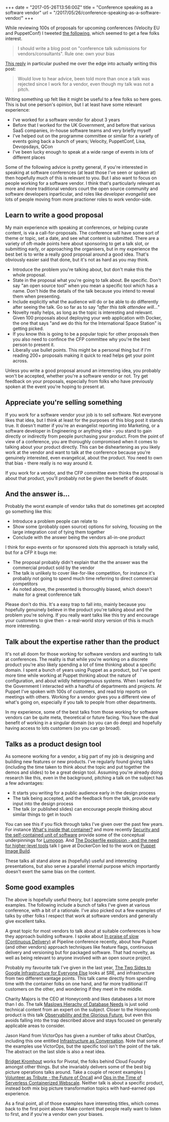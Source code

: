 +++
date = "2017-05-26T13:56:00Z"
title = "Conference speaking as a software vendor"
url = "/2017/05/26/conference-speaking-as-a-software-vendor/"
+++

While reviewing 100s of proposals for upcoming conferences (Velocity EU and
PuppetConf) I tweeted [the
following](https://twitter.com/garethr/status/863780750927286273), which
seemed to get a few folks interest.

> I should write a blog post on "conference talk submissions for
> vendors/consultants". Rule one: own your bias

[This reply](https://twitter.com/dparzych/status/864217466389405696) in
particular pushed me over the edge into actually writing this post:

> Would love to hear advice, been told more than once a talk was rejected
> since I work for a vendor, even though my talk was not a pitch.

Writing something up felt like it might be useful to a few folks so here
goes. This is but one person's opinion, but I at least have some relevant
experience:

* I've worked for a software vendor for about 3 years
* Before that I worked for the UK Government, and before that various
  SaaS companies, in-house software teams and very briefly myself
* I've helped out on the programme committee or similar for a variety of
  events going back a bunch of years; Velocity, PuppetConf, Lisa,
  Devopsdays, QCon
* I've been lucky enough to speak at a wide range of events in lots of
  different places

Some of the following advice is pretty general, if you're interested in
speaking at software conferences (at least those I've seen or spoken at)
then hopefully much of this is relevant to you. But I also want to focus on
people working for a software vendor. I think that's particularly
relevant as more and more traditional vendors court the open source
community and software developers inparticular, and roles like
_developer evangelist_ see lots of people moving from more practioner
roles to work vendor-side.

## Learn to write a good proposal

My main experience with speaking at conferences, or helping curate
content, is via a call-for-proposals. The conference will have some
sort of theme or topic, set a date, and see what content is submitted.
There are a variety of oft-made points here about sponsoring to get a
talk slot, or submitting early, or approaching the organisers, but in my
experience the best bet is to write a really good proposal around a good
idea. That's obviously easier said that done, but it's not as hard as
you may think.

* Introduce the problem you're talking about, but don't make
  this the whole proposal.
* State in the proposal what you're going to talk about. Be specific.
  Don't say "an open source tool" when you mean a specific tool which
  has a name. Don't hide the details of the talk because you intend to
  reveal them when presenting.
* Include explicitly what the audience will do or be able to do
  differently after seeing the talk. Go so far as to say _"after this
  talk attendee will..."_
* Novelty really helps, as long as the topic is interesting and relevant.
  Given 100 proposals about deploying your web application with Docker,
  the one that says "and we do this for the International Space Station"
  is getting picked.
* If you know this is going to be a popular topic for other proposals
  then you also need to confince the CFP committee why you're the best
  person to present it.
* Liberally use bullet points. This might be a personal thing but if I'm
  reading 200+ proposals making it quick to read helps get your point
  across.

Unless you write a good proposal around an interesting idea, you probably
won't be accepted, whether you're a software vendor or not. Try get
feedback on your proposals, especially from folks who have previously
spoken at the event you're hoping to present at.


## Appreciate you're selling something

If you work for a software vendor your job is to sell software. Not
everyone likes that idea, but I think at least for the purposes of this
blog post it stands true. It doesn't matter if you're an evangelist
reporting into Marketing, or a software developer in Engineering or
anything else - you stand to gain directly or indirectly from people
purchasing your product. From the point of view of a conference, you are
thoroughly compromised when it comes to talking about your product
directly. This can be disheartening as you likely work at the vendor
and want to talk at the conference because you're genuinely interested,
even evangelical, about the product. You need to own that bias - there
really is no way around it.

If you work for a vendor, and the CFP committee even thinks the proposal
is about that product, you'll probably not be given the benefit of
doubt.


## And the answer is...

Probably the worst example of vendor talks that do sometimes get
accepted go something like this:

* Introduce a problem people can relate to
* Show some (probably open source) options for solving, focusing on the
  large integration cost of tying them together
* Conclude with the answer being the vendors all-in-one product

I think for expo events or for sponsored slots this approach is totally
valid, but for a CFP it bugs me:

* The proposal probably didn't explain that the the answer was the
  commercial product sold by the vendor
* The talk is unlikely to cover like-for-like competition, for instance
  it's probably not going to spend much time referring to direct
  commercial competitors
* As noted above, the presented is thoroughly biased, which doesn't make
  for a great conference talk

Please don't do this. It's a easy trap to fall into, mainly because you
hopefully genuinely believe in the product you're talking about and the
problem you're solving. If you really want talks like this try and
encourage your customers to give then - a real-world story version of
this is much more interesting.


## Talk about the expertise rather than the product

It's not all doom for those working for software vendors and wanting to
talk at conferences. The reality is that while you're working on a
discrete product you're also likely spending a lot of time thinking about
a specific domain. I spent a bunch of years using Puppet as a product,
but I've spent more time while working at Puppet thinking about the
nature of configuration, and about wildly heterogenuous systems. When I
worked for the Government I interacted with a handful of departments and
projects. At Puppet I've spoken with 100s of customers, and read trip
reports on meetings with others. Working for a vendor gives you a
different view of what's going on, especially if you talk to people from
other departments.

In my experience, some of the best talks from those working for software
vendors can be quite meta, theoretical or future facing. You have the
dual benefit of working in a singular domain (so you can do deep) and
hopefully having access to lots customers (so you can go broad).


## Talks as a product design tool

As someone working for a vendor, a big part of my job is designing and
building new features or new products. I've regularly found giving talks
(including the time taken to think about the topic and put together the
demos and slides) to be a great design tool. Assuming you're already
doing research like this, even in the background, pitching a talk on the
subject has a few advantages:

* It starts you writing for a public audience early in the design
  process
* The talk being accepted, and the feedback from the talk, provide early
  input into the design process
* The talk (or published slides) can encourage people thinking about
  similar things to get in touch

You can see this if you flick through talks I've given over the past few
years. For instance [What's inside that
container?](https://speakerdeck.com/garethr/whats-inside-that-container)
and more recently [Security and the self-contained unit of software](https://speakerdeck.com/garethr/security-and-the-self-contained-unit-of-software)
provide some of the conceptual underpinnings for
[Lumogon](https://lumogon.com/). And [The Dockerfile explosion - and the need for higher-level tools](https://speakerdeck.com/garethr/the-dockerfile-explosion-and-the-need-for-higher-level-tools)
talk I gave at DockerCon led to the work on [Puppet Image
Build](https://github.com/puppetlabs/puppetlabs-image_build).

These talks all stand alone as (hopefully) useful and interesting
presentations, but also serve a parallel internal purpose which
importantly doesn't exert the same bias on the content.


## Some good examples

The above is hopefully useful theory, but I appreciate some people
prefer examples. The following include a bunch of talks I've given at
various conference, with a bit of a rationale. I've also picked out a
few examples of talks by other folks I respect that work at software
vendors and generally give excellent talks.

A great topic for most vendors to talk about at suitable conferences is
how they approach building software. I spoke about [In praise of slow
(Continuous
Delivery)](https://speakerdeck.com/garethr/in-praise-of-slow-continuous-delivery)
at Pipeline conference recently, about how Puppet (and other vendors)
approach techniques like feature flags, continuous delivery and
versioning but for packaged software. That had novelty, as well as being
relevant to anyone involved with an open source project.

Probably my favourite talk I've given in the last year,
[The Two Sides to Google Infrastructure for Everyone Else](https://speakerdeck.com/garethr/the-two-sides-to-google-infrastructure-for-everyone-else)
looks at SRE, and infrastructure from two different vantage points.
This talk came directly from spending time with the container folks on
one hand, and far more traditional IT customers on the other, and
wondering if they meet in the middle.

Charity Majors is the CEO at Honeycomb and likes databases a lot more
than I do. The talk [Maslows Hierachy of Database Needs](https://speakerdeck.com/charity/maslows-hierarchy-of-database-needs)
is just solid technical content from an expert on the subject. Closer to
the Honeycomb product is this talk
[Observability and the Glorious Future](https://speakerdeck.com/charity/gluecon-2017-observability-and-the-glorious-future),
but even this avoids falling into the trap described above and stays
focused on generally applicable areas to consider.

Jason Hand from VictorOps has given a number of talks about ChatOps,
including this one entitled [Infrastructure as Conversation](https://speakerdeck.com/jasonhand/chatops-infrastructure-as-conversation).
Note that some of the examples use VictorOps, but the specific tool
isn't the point of the talk. The abstract on the last slide is also a
neat idea.

[Bridget Kromhout](http://bridgetkromhout.com/) works for Pivotal, the
folks behind Cloud Foundry amongst other things. But she invariably
delivers some of the best big picture operations talks around. Take a
couple of recent examples [I Volunteer as Tribute - the Future of Oncall](http://bridgetkromhout.com/speaking/2017/monitorama/)
and [Ops in the Time of Serverless Containerized Webscale](http://bridgetkromhout.com/speaking/2017/agile-technical/).
Neither talk is about a specific product, instead both mix big picture
transformation topics with hard-earned ops experience.

As a final point, all of those examples have interesting titles, which
comes back to the first point above. Make content that people really want
to listen to first, and if you're a vendor own your biases.
